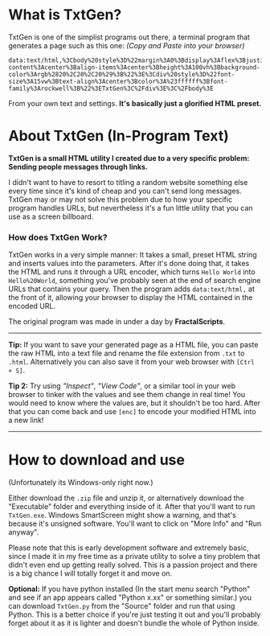 # What is TxtGen?
TxtGen is one of the simplist programs out there, a terminal program that generates a page such as this one:
*(Copy and Paste into your browser)*

    data:text/html,%3Cbody%20style%3D%22margin%3A0%3Bdisplay%3Aflex%3Bjustify-content%3Acenter%3Balign-items%3Acenter%3Bheight%3A100vh%3Bbackground-color%3Argb%2820%2C20%2C20%29%3B%22%3E%3Cdiv%20style%3D%22font-size%3A15vw%3Btext-align%3Acenter%3Bcolor%3A%23ffffff%3Bfont-family%3Arockwell%3B%22%3ETxtGen%3C%2Fdiv%3E%3C%2Fbody%3E
From your own text and settings.
**It's basically just a glorified HTML preset.**

# About TxtGen (In-Program Text)

**TxtGen is a small HTML utility I created due to a very specific problem: Sending people messages through links.**

I didn't want to have to resort to titling a random website something else every time since it's kind of cheap and you can't send long messages.
TxtGen may or may not solve this problem due to how your specific program handles URLs, but nevertheless it's a fun little utility that you can use as a screen billboard.

### How does TxtGen Work?
TxtGen works in a very simple manner: It takes a small, preset HTML string and inserts values into the parameters. After it's done doing that, it takes the HTML and runs it through a URL encoder, which turns `Hello World` into `Hello%20World`, something you've probably seen at the end of search engine URLs that contains your query. Then the program adds `data:text/html,` at the front of it, allowing your browser to display the HTML contained in the encoded URL.

The original program was made in under a day by **FractalScripts**.

---

**Tip:** If you want to save your generated page as a HTML file, you can paste the raw HTML into a text file and rename the file extension from `.txt` to `.html`. Alternatively you can also save it from your web browser with `[Ctrl + S]`.

**Tip 2:** Try using _"Inspect"_, _"View Code"_, or a similar tool in your web browser to tinker with the values and see them change in real time! You would need to know where the values are, but it shouldn't be too hard. After that you can come back and use `[enc]` to encode your modified HTML into a new link!

---

# How to download and use
(Unfortunately its Windows-only right now.)

Either download the `.zip` file and unzip it, or alternatively download the "Executable" folder and everything inside of it. After that you'll want to run `TxtGen.exe`. Windows SmartScreen might show a warning, and that's because it's unsigned software. You'll want to click on "More Info" and "Run anyway".

Please note that this is early development software and extremely basic, since I made it in my free time as a private utility to solve a tiny problem that didn't even end up getting really solved. This is a passion project and there is a big chance I will totally forget it and move on.

**Optional:** If you have python installed (In the start menu search "Python" and see if an app appears called "Python x.xx" or something similar.) you can download `TxtGen.py` from the "Source" folder and run that using Python. This is a better choice if you're just testing it out and you'll probably forget about it as it is lighter and doesn't bundle the whole of Python inside.

